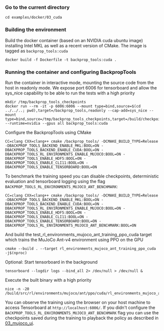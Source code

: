 ### Go to the current directory
```
cd examples/docker/03_cuda
```
### Building the environment
Build the docker container (based on an NVIDIA cuda ubuntu image) installing Intel MKL as well as a recent version of CMake. The image is tagged as `backprop_tools:cuda`
```
docker build -f Dockerfile -t backprop_tools:cuda .
```
### Running the container and configuring BackpropTools
Run the container in interactive mode, mounting the source code from the host in readonly mode. We expose port 6006 for tensorboard and allow the sys_nice capability to be able to run the tests with a high priority
```
mkdir /tmp/backprop_tools_checkpoints
docker run --rm -it -p 6006:6006 --mount type=bind,source=$(cd ../../..; pwd),target=/backprop_tools,readonly --cap-add=sys_nice --mount type=bind,source=/tmp/backprop_tools_checkpoints,target=/build/checkpoints --runtime=nvidia --gpus all backprop_tools:cuda
```
Configure the BackpropTools using CMake
```
CC=clang CXX=clang++ cmake /backprop_tools/ -DCMAKE_BUILD_TYPE=Release -DBACKPROP_TOOLS_BACKEND_ENABLE_MKL:BOOL=ON -DBACKPROP_TOOLS_BACKEND_ENABLE_CUDA:BOOL=ON -DBACKPROP_TOOLS_RL_ENVIRONMENTS_ENABLE_MUJOCO:BOOL=ON -DBACKPROP_TOOLS_ENABLE_HDF5:BOOL=ON -DBACKPROP_TOOLS_ENABLE_CLI11:BOOL=ON -DBACKPROP_TOOLS_ENABLE_TENSORBOARD:BOOL=ON
```
To benchmark the training speed you can disable checkpoints, deterministic evaluation and tensorboard logging using the flag `BACKPROP_TOOLS_RL_ENVIRONMENTS_MUJOCO_ANT_BENCHMARK`:
```
CC=clang CXX=clang++ cmake /backprop_tools/ -DCMAKE_BUILD_TYPE=Release -DBACKPROP_TOOLS_BACKEND_ENABLE_MKL:BOOL=ON -DBACKPROP_TOOLS_BACKEND_ENABLE_CUDA:BOOL=ON -DBACKPROP_TOOLS_RL_ENVIRONMENTS_ENABLE_MUJOCO:BOOL=ON -DBACKPROP_TOOLS_ENABLE_HDF5:BOOL=ON -DBACKPROP_TOOLS_ENABLE_CLI11:BOOL=ON -DBACKPROP_TOOLS_ENABLE_TENSORBOARD:BOOL=ON -DBACKPROP_TOOLS_RL_ENVIRONMENTS_MUJOCO_ANT_BENCHMARK:BOOL=ON
```
And build the test_rl_environments_mujoco_ant_training_ppo_cuda target which trains the MuJoCo Ant-v4 environment using PPO on the GPU
```
cmake --build . --target rl_environments_mujoco_ant_training_ppo_cuda -j$(nproc)
```
Optional: Start tensorboard in the background
```
tensorboard --logdir logs --bind_all 2> /dev/null > /dev/null &
```
Execute the built binary with a high priority
```
nice -n -20 /build/src/rl/environments/mujoco/ant/ppo/cuda/rl_environments_mujoco_ant_training_ppo_cuda 
```
You can observe the training using the browser on your host machine to access Tensorboard at `http://localhost:6006/`. If you didn't configure the `BACKPROP_TOOLS_RL_ENVIRONMENTS_MUJOCO_ANT_BENCHMARK` flag you can use the checkpoints saved during the training to playback the policy as described in [03_mujoco_ui](../03_mujoco_ui/README.MD).
